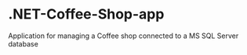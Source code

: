 # .NET-Coffee-Shop-app
Application for managing a Coffee shop connected to a MS SQL Server database
